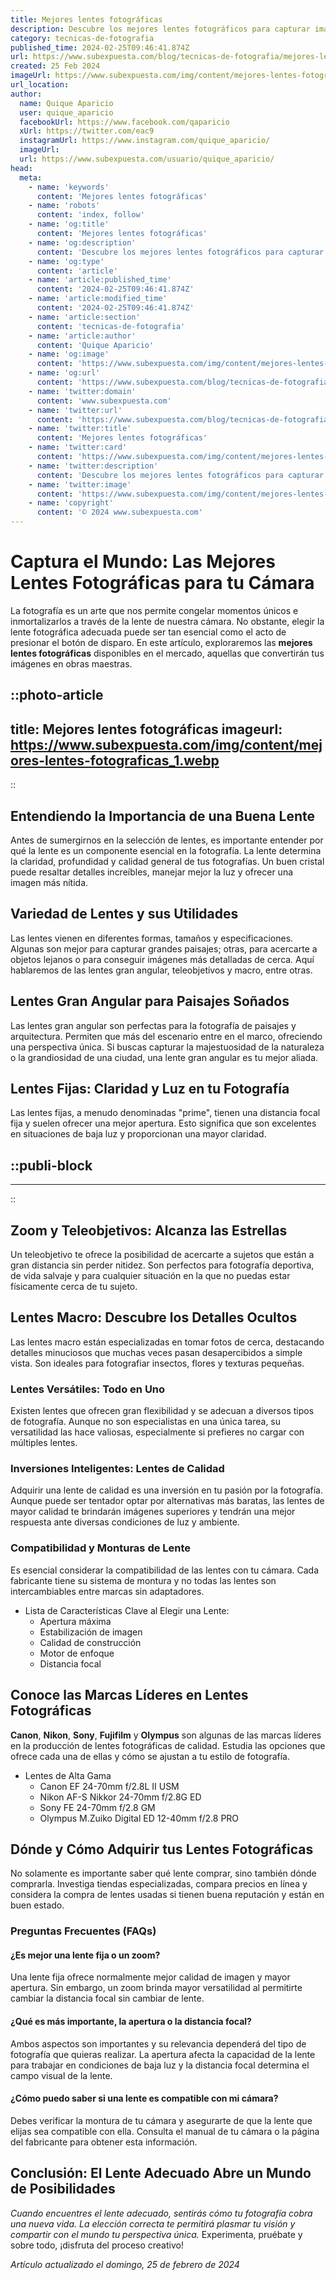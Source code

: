 ```yaml
---
title: Mejores lentes fotográficas
description: Descubre los mejores lentes fotográficos para capturar imágenes impresionantes. Calidad y rendimiento para aficionados y profesionales.
category: tecnicas-de-fotografia
published_time: 2024-02-25T09:46:41.874Z
url: https://www.subexpuesta.com/blog/tecnicas-de-fotografia/mejores-lentes-fotograficas
created: 25 Feb 2024
imageUrl: https://www.subexpuesta.com/img/content/mejores-lentes-fotograficas_1.webp
url_location:
author:
  name: Quique Aparicio
  user: quique_aparicio
  facebookUrl: https://www.facebook.com/qaparicio
  xUrl: https://twitter.com/eac9
  instagramUrl: https://www.instagram.com/quique_aparicio/
  imageUrl: 
  url: https://www.subexpuesta.com/usuario/quique_aparicio/
head:
  meta:
    - name: 'keywords'
      content: 'Mejores lentes fotográficas'
    - name: 'robots'
      content: 'index, follow'
    - name: 'og:title'
      content: 'Mejores lentes fotográficas'
    - name: 'og:description'
      content: 'Descubre los mejores lentes fotográficos para capturar imágenes impresionantes. Calidad y rendimiento para aficionados y profesionales.'
    - name: 'og:type'
      content: 'article'
    - name: 'article:published_time'
      content: '2024-02-25T09:46:41.874Z'
    - name: 'article:modified_time'
      content: '2024-02-25T09:46:41.874Z'
    - name: 'article:section'
      content: 'tecnicas-de-fotografia'
    - name: 'article:author'
      content: 'Quique Aparicio'
    - name: 'og:image'
      content: 'https://www.subexpuesta.com/img/content/mejores-lentes-fotograficas_1.webp'
    - name: 'og:url'
      content: 'https://www.subexpuesta.com/blog/tecnicas-de-fotografia/mejores-lentes-fotograficas'
    - name: 'twitter:domain'
      content: 'www.subexpuesta.com'
    - name: 'twitter:url'
      content: 'https://www.subexpuesta.com/blog/tecnicas-de-fotografia/mejores-lentes-fotograficas'
    - name: 'twitter:title'
      content: 'Mejores lentes fotográficas'
    - name: 'twitter:card'
      content: 'https://www.subexpuesta.com/img/content/mejores-lentes-fotograficas_1.webp'
    - name: 'twitter:description'
      content: 'Descubre los mejores lentes fotográficos para capturar imágenes impresionantes. Calidad y rendimiento para aficionados y profesionales.'
    - name: 'twitter:image'
      content: 'https://www.subexpuesta.com/img/content/mejores-lentes-fotograficas_1.webp'
    - name: 'copyright'
      content: '© 2024 www.subexpuesta.com'
---
```

# Captura el Mundo: Las Mejores Lentes Fotográficas para tu Cámara

La fotografía es un arte que nos permite congelar momentos únicos e inmortalizarlos a través de la lente de nuestra cámara. No obstante, elegir la lente fotográfica adecuada puede ser tan esencial como el acto de presionar el botón de disparo. En este artículo, exploraremos las **mejores lentes fotográficas** disponibles en el mercado, aquellas que convertirán tus imágenes en obras maestras.


::photo-article
---
title: Mejores lentes fotográficas
imageurl: https://www.subexpuesta.com/img/content/mejores-lentes-fotograficas_1.webp
---
::


## Entendiendo la Importancia de una Buena Lente

Antes de sumergirnos en la selección de lentes, es importante entender por qué la lente es un componente esencial en la fotografía. La lente determina la claridad, profundidad y calidad general de tus fotografías. Un buen cristal puede resaltar detalles increíbles, manejar mejor la luz y ofrecer una imagen más nítida.

## Variedad de Lentes y sus Utilidades

Las lentes vienen en diferentes formas, tamaños y especificaciones. Algunas son mejor para capturar grandes paisajes; otras, para acercarte a objetos lejanos o para conseguir imágenes más detalladas de cerca. Aquí hablaremos de las lentes gran angular, teleobjetivos y macro, entre otras.

## Lentes Gran Angular para Paisajes Soñados

Las lentes gran angular son perfectas para la fotografía de paisajes y arquitectura. Permiten que más del escenario entre en el marco, ofreciendo una perspectiva única. Si buscas capturar la majestuosidad de la naturaleza o la grandiosidad de una ciudad, una lente gran angular es tu mejor aliada.

## Lentes Fijas: Claridad y Luz en tu Fotografía

Las lentes fijas, a menudo denominadas "prime", tienen una distancia focal fija y suelen ofrecer una mejor apertura. Esto significa que son excelentes en situaciones de baja luz y proporcionan una mayor claridad.


  ::publi-block
  ---
  ---
  ::
  
  
## Zoom y Teleobjetivos: Alcanza las Estrellas

Un teleobjetivo te ofrece la posibilidad de acercarte a sujetos que están a gran distancia sin perder nitidez. Son perfectos para fotografía deportiva, de vida salvaje y para cualquier situación en la que no puedas estar físicamente cerca de tu sujeto.

## Lentes Macro: Descubre los Detalles Ocultos

Las lentes macro están especializadas en tomar fotos de cerca, destacando detalles minuciosos que muchas veces pasan desapercibidos a simple vista. Son ideales para fotografiar insectos, flores y texturas pequeñas.

### Lentes Versátiles: Todo en Uno

Existen lentes que ofrecen gran flexibilidad y se adecuan a diversos tipos de fotografía. Aunque no son especialistas en una única tarea, su versatilidad las hace valiosas, especialmente si prefieres no cargar con múltiples lentes.

### Inversiones Inteligentes: Lentes de Calidad

Adquirir una lente de calidad es una inversión en tu pasión por la fotografía. Aunque puede ser tentador optar por alternativas más baratas, las lentes de mayor calidad te brindarán imágenes superiores y tendrán una mejor respuesta ante diversas condiciones de luz y ambiente.

### Compatibilidad y Monturas de Lente

Es esencial considerar la compatibilidad de las lentes con tu cámara. Cada fabricante tiene su sistema de montura y no todas las lentes son intercambiables entre marcas sin adaptadores.

* Lista de Características Clave al Elegir una Lente:
  * Apertura máxima
  * Estabilización de imagen
  * Calidad de construcción
  * Motor de enfoque
  * Distancia focal

## Conoce las Marcas Líderes en Lentes Fotográficas

**Canon**, **Nikon**, **Sony**, **Fujifilm** y **Olympus** son algunas de las marcas líderes en la producción de lentes fotográficas de calidad. Estudia las opciones que ofrece cada una de ellas y cómo se ajustan a tu estilo de fotografía.

* Lentes de Alta Gama
  * Canon EF 24-70mm f/2.8L II USM
  * Nikon AF-S Nikkor 24-70mm f/2.8G ED
  * Sony FE 24-70mm f/2.8 GM
  * Olympus M.Zuiko Digital ED 12-40mm f/2.8 PRO

## Dónde y Cómo Adquirir tus Lentes Fotográficas

No solamente es importante saber qué lente comprar, sino también dónde comprarla. Investiga tiendas especializadas, compara precios en línea y considera la compra de lentes usadas si tienen buena reputación y están en buen estado. 

### Preguntas Frecuentes (FAQs)

#### ¿Es mejor una lente fija o un zoom?
Una lente fija ofrece normalmente mejor calidad de imagen y mayor apertura. Sin embargo, un zoom brinda mayor versatilidad al permitirte cambiar la distancia focal sin cambiar de lente.

#### ¿Qué es más importante, la apertura o la distancia focal?
Ambos aspectos son importantes y su relevancia dependerá del tipo de fotografía que quieras realizar. La apertura afecta la capacidad de la lente para trabajar en condiciones de baja luz y la distancia focal determina el campo visual de la lente. 

#### ¿Cómo puedo saber si una lente es compatible con mi cámara?
Debes verificar la montura de tu cámara y asegurarte de que la lente que elijas sea compatible con ella. Consulta el manual de tu cámara o la página del fabricante para obtener esta información.

## Conclusión: El Lente Adecuado Abre un Mundo de Posibilidades

*Cuando encuentres el lente adecuado, sentirás cómo tu fotografía cobra una nueva vida. La elección correcta te permitirá plasmar tu visión y compartir con el mundo tu perspectiva única.* Experimenta, pruébate y sobre todo, ¡disfruta del proceso creativo!



_Artículo actualizado el domingo, 25 de febrero de 2024_